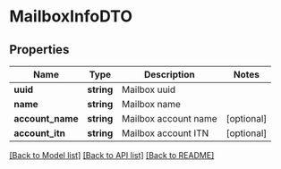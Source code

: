 # MailboxInfoDTO

## Properties
Name | Type | Description | Notes
------------ | ------------- | ------------- | -------------
**uuid** | **string** | Mailbox uuid | 
**name** | **string** | Mailbox name | 
**account_name** | **string** | Mailbox account name | [optional] 
**account_itn** | **string** | Mailbox account ITN | [optional] 

[[Back to Model list]](../../README.md#documentation-for-models) [[Back to API list]](../../README.md#documentation-for-api-endpoints) [[Back to README]](../../README.md)

